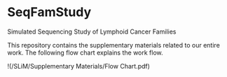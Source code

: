 # SeqFamStudy
Simulated Sequencing Study of Lymphoid Cancer Families

This repository contains the supplementary materials related to our entire work.  The following flow chart explains the work flow.

!(/SLiM/Supplementary Materials/Flow Chart.pdf)

